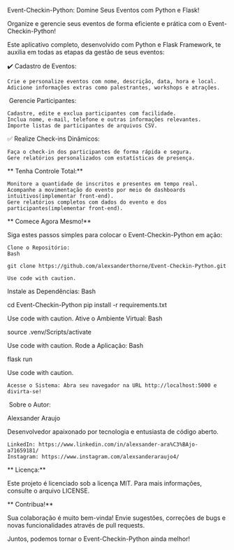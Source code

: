 Event-Checkin-Python: Domine Seus Eventos com Python e Flask!

Organize e gerencie seus eventos de forma eficiente e prática com o Event-Checkin-Python!

Este aplicativo completo, desenvolvido com Python e Flask Framework, te auxilia em todas as etapas da gestão de seus eventos:

✔️ Cadastro de Eventos:

    Crie e personalize eventos com nome, descrição, data, hora e local.
    Adicione informações extras como palestrantes, workshops e atrações.

‍‍ Gerencie Participantes:

    Cadastre, edite e exclua participantes com facilidade.
    Inclua nome, e-mail, telefone e outras informações relevantes.
    Importe listas de participantes de arquivos CSV.

✅ Realize Check-ins Dinâmicos:

    Faça o check-in dos participantes de forma rápida e segura.
    Gere relatórios personalizados com estatísticas de presença.

** Tenha Controle Total:**

    Monitore a quantidade de inscritos e presentes em tempo real.
    Acompanhe a movimentação do evento por meio de dashboards intuitivos(implementar front-end).
    Gere relatórios completos com dados do evento e dos participantes(implementar front-end).

** Comece Agora Mesmo!**

Siga estes passos simples para colocar o Event-Checkin-Python em ação:

    Clone o Repositório:
    Bash

    git clone https://github.com/alexsanderthorne/Event-Checkin-Python.git

    Use code with caution.

Instale as Dependências:
Bash

cd Event-Checkin-Python
pip install -r requirements.txt

Use code with caution.
Ative o Ambiente Virtual:
Bash

source .venv/Scripts/activate

Use code with caution.
Rode a Aplicação:
Bash

flask run

Use code with caution.

    Acesse o Sistema: Abra seu navegador na URL http://localhost:5000 e divirta-se!

‍ Sobre o Autor:

Alexsander Araujo

Desenvolvedor apaixonado por tecnologia e entusiasta de código aberto.

    LinkedIn: https://www.linkedin.com/in/alexsander-ara%C3%BAjo-a71659181/
    Instagram: https://www.instagram.com/alexsanderaraujo4/

** Licença:**

Este projeto é licenciado sob a licença MIT. Para mais informações, consulte o arquivo LICENSE.

** Contribua!**

Sua colaboração é muito bem-vinda! Envie sugestões, correções de bugs e novas funcionalidades através de pull requests.

Juntos, podemos tornar o Event-Checkin-Python ainda melhor!
